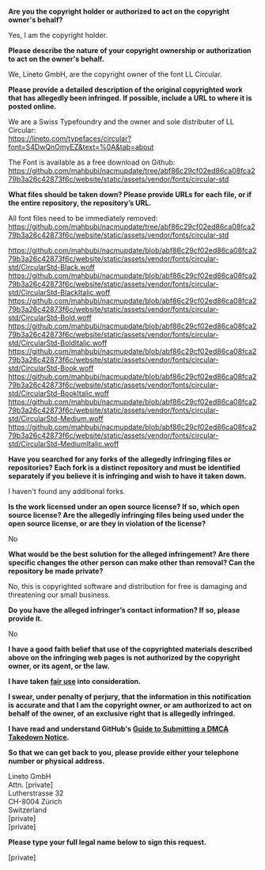 **Are you the copyright holder or authorized to act on the copyright owner's behalf?**

Yes, I am the copyright holder.

**Please describe the nature of your copyright ownership or authorization to act on the owner's behalf.**

We, Lineto GmbH, are the copyright owner of the font LL Circular.

**Please provide a detailed description of the original copyrighted work that has allegedly been infringed. If possible, include a URL to where it is posted online.**

We are a Swiss Typefoundry and the owner and sole distributer of LL Circular:  
https://lineto.com/typefaces/circular?font=S4DwQnOmyEZ&text=%0A&tab=about

The Font is available as a free download on Github:  
https://github.com/mahbubi/nacmupdate/tree/abf86c29cf02ed86ca08fca279b3a26c42873f6c/website/static/assets/vendor/fonts/circular-std

**What files should be taken down? Please provide URLs for each file, or if the entire repository, the repository’s URL.**

All font files need to be immediately removed:  
https://github.com/mahbubi/nacmupdate/tree/abf86c29cf02ed86ca08fca279b3a26c42873f6c/website/static/assets/vendor/fonts/circular-std

https://github.com/mahbubi/nacmupdate/blob/abf86c29cf02ed86ca08fca279b3a26c42873f6c/website/static/assets/vendor/fonts/circular-std/CircularStd-Black.woff  
https://github.com/mahbubi/nacmupdate/blob/abf86c29cf02ed86ca08fca279b3a26c42873f6c/website/static/assets/vendor/fonts/circular-std/CircularStd-BlackItalic.woff  
https://github.com/mahbubi/nacmupdate/blob/abf86c29cf02ed86ca08fca279b3a26c42873f6c/website/static/assets/vendor/fonts/circular-std/CircularStd-Bold.woff  
https://github.com/mahbubi/nacmupdate/blob/abf86c29cf02ed86ca08fca279b3a26c42873f6c/website/static/assets/vendor/fonts/circular-std/CircularStd-BoldItalic.woff  
https://github.com/mahbubi/nacmupdate/blob/abf86c29cf02ed86ca08fca279b3a26c42873f6c/website/static/assets/vendor/fonts/circular-std/CircularStd-Book.woff  
https://github.com/mahbubi/nacmupdate/blob/abf86c29cf02ed86ca08fca279b3a26c42873f6c/website/static/assets/vendor/fonts/circular-std/CircularStd-BookItalic.woff  
https://github.com/mahbubi/nacmupdate/blob/abf86c29cf02ed86ca08fca279b3a26c42873f6c/website/static/assets/vendor/fonts/circular-std/CircularStd-Medium.woff  
https://github.com/mahbubi/nacmupdate/blob/abf86c29cf02ed86ca08fca279b3a26c42873f6c/website/static/assets/vendor/fonts/circular-std/CircularStd-MediumItalic.woff

**Have you searched for any forks of the allegedly infringing files or repositories? Each fork is a distinct repository and must be identified separately if you believe it is infringing and wish to have it taken down.**

I haven't found any additional forks.

**Is the work licensed under an open source license? If so, which open source license? Are the allegedly infringing files being used under the open source license, or are they in violation of the license?**

No

**What would be the best solution for the alleged infringement? Are there specific changes the other person can make other than removal? Can the repository be made private?**

No, this is copyrighted software and distribution for free is damaging and threatening our small business.

**Do you have the alleged infringer’s contact information? If so, please provide it.**

No

**I have a good faith belief that use of the copyrighted materials described above on the infringing web pages is not authorized by the copyright owner, or its agent, or the law.**

**I have taken <a href="https://www.lumendatabase.org/topics/22">fair use</a> into consideration.**

**I swear, under penalty of perjury, that the information in this notification is accurate and that I am the copyright owner, or am authorized to act on behalf of the owner, of an exclusive right that is allegedly infringed.**

**I have read and understand GitHub's <a href="https://docs.github.com/articles/guide-to-submitting-a-dmca-takedown-notice/">Guide to Submitting a DMCA Takedown Notice</a>.**

**So that we can get back to you, please provide either your telephone number or physical address.**

Lineto GmbH  
Attn. [private]  
Lutherstrasse 32  
CH-8004 Zürich  
Switzerland  
[private]  
[private]

**Please type your full legal name below to sign this request.**

[private]
